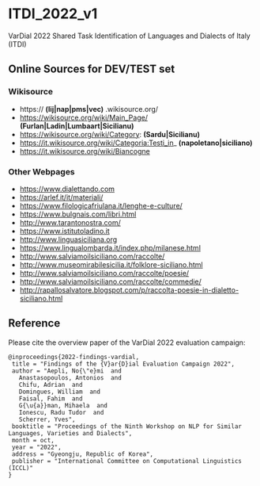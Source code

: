 # ITDI_2022_v1
VarDial 2022 Shared Task Identification of Languages and Dialects of Italy (ITDI)




## Online Sources for DEV/TEST set


### Wikisource
- https:// **(lij|nap|pms|vec)** .wikisource.org/
- https://wikisource.org/wiki/Main_Page/ **(Furlan|Ladin|Lumbaart|Sicilianu)**
- https://wikisource.org/wiki/Category: **(Sardu|Sicilianu)**
- https://it.wikisource.org/wiki/Categoria:Testi_in_ **(napoletano|siciliano)**
- https://it.wikisource.org/wiki/Biancogne

### Other Webpages
 - https://www.dialettando.com
- https://arlef.it/it/materiali/
- https://www.filologicafriulana.it/lenghe-e-culture/
- https://www.bulgnais.com/libri.html
- http://www.tarantonostra.com/
- https://www.istitutoladino.it
- http://www.linguasiciliana.org
- https://www.lingualombarda.it/index.php/milanese.html
- http://www.salviamoilsiciliano.com/raccolte/
- http://www.museomirabilesicilia.it/folklore-siciliano.html 
- http://www.salviamoilsiciliano.com/raccolte/poesie/ 
- http://www.salviamoilsiciliano.com/raccolte/commedie/ 
- http://rapallosalvatore.blogspot.com/p/raccolta-poesie-in-dialetto-siciliano.html 



## Reference

Please cite the overview paper of the VarDial 2022 evaluation campaign:


```
@inproceedings{2022-findings-vardial,
 title = "Findings of the {V}ar{D}ial Evaluation Campaign 2022",
 author = "Aepli, No{\"e}mi  and
   Anastasopoulos, Antonios  and
   Chifu, Adrian  and
   Domingues, William  and
   Faisal, Fahim  and
   G{\u{a}}man, Mihaela  and
   Ionescu, Radu Tudor  and
   Scherrer, Yves",
 booktitle = "Proceedings of the Ninth Workshop on NLP for Similar Languages, Varieties and Dialects",
 month = oct,
 year = "2022",
 address = "Gyeongju, Republic of Korea",
 publisher = "International Committee on Computational Linguistics (ICCL)"
}
```
